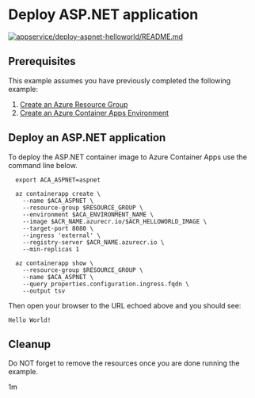 
# Deploy ASP.NET application

[![appservice/deploy-aspnet-helloworld/README.md](https://github.com/mnriem/csharp-on-azure-examples/actions/workflows/containerapp_aspnet_README_md.yml/badge.svg)](https://github.com/mnriem/csharp-on-azure-examples/actions/workflows/containerapp_aspnet_README_md.yml)

## Prerequisites

This example assumes you have previously completed the following example:

1. [Create an Azure Resource Group](../../group/create/README.md)
1. [Create an Azure Container Apps Environment](../create-environment/)

<!-- workflow.cron(0 11 * * 1) -->
<!-- workflow.include(../create-environment/README.md) -->

## Deploy an ASP.NET application

<!-- workflow.run() 

  cd containerapp/aspnet

 -->

To deploy the ASP.NET container image to Azure Container Apps use the command 
line below.

```shell
  export ACA_ASPNET=aspnet

  az containerapp create \
    --name $ACA_ASPNET \
    --resource-group $RESOURCE_GROUP \
    --environment $ACA_ENVIRONMENT_NAME \
    --image $ACR_NAME.azurecr.io/$ACR_HELLOWORLD_IMAGE \
    --target-port 8080 \
    --ingress 'external' \
    --registry-server $ACR_NAME.azurecr.io \
    --min-replicas 1

  az containerapp show \
    --resource-group $RESOURCE_GROUP \
    --name $ACA_ASPNET \
    --query properties.configuration.ingress.fqdn \
    --output tsv
```

Then open your browser to the URL echoed above and you should see:

```text
Hello World!
```

<!-- workflow.run() 

  cd ../..

 -->

## Cleanup

<!-- workflow.directOnly()

  sleep 120
  export URL=https://$(az containerapp show --resource-group $RESOURCE_GROUP --name $ACA_ASPNET --query properties.configuration.ingress.fqdn --output tsv)
  export RESULT=$(curl $URL)
  az group delete --name $RESOURCE_GROUP --yes || true
  if [[ "$RESULT" != *"custom Glassfish"* ]]; then
    echo "Response did not contain 'custom Glassfish'"
    exit 1
  fi

  -->

Do NOT forget to remove the resources once you are done running the example.

1m
